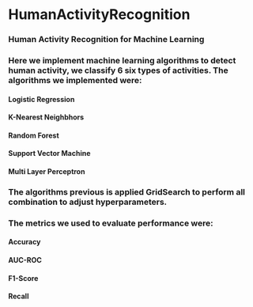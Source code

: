 # HumanActivityRecognition
### Human Activity Recognition for Machine Learning
### Here we implement machine learning algorithms to detect human activity, we classify 6 six types of activities. The algorithms we implemented were:
#### Logistic Regression
#### K-Nearest Neighbhors
#### Random Forest
#### Support Vector Machine
#### Multi Layer Perceptron
### The algorithms previous is applied GridSearch to perform all combination to adjust hyperparameters.
### The metrics we used to evaluate performance were:
#### Accuracy
#### AUC-ROC
#### F1-Score
#### Recall
